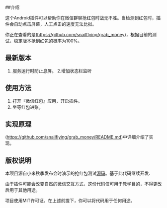 
##介绍

这个Android插件可以帮助你在微信群聊抢红包时战无不胜。当检测到红包时，插件会自动点击屏幕，人工点击的速度无法比拟。

你正在查看的是(https://github.com/snailflying/grab_money)，根据目前的测试，稳定版本抢到红包的概率为100%。


## 最新版本

1. 服务运行时防止息屏。
2.增加状态栏监听

## 使用方法

1. 打开『微信红包』应用，开启插件。
2. 坐等红包进账。

## 实现原理

(https://github.com/snailflying/grab_money/README.md)中详细介绍了实现。

## 版权说明

本项目源自小米秋季发布会时演示的抢红包测试[源码](https://github.com/XiaoMi/LuckyMoneyTool)。基于此代码继续开发.

由于插件可能会改变自然的微信交互方式，这份代码仅可用于教学目的，不得更改后用于其他用途。

项目使用MIT许可证。在上述前提下，你可以将代码用于任何用途。
